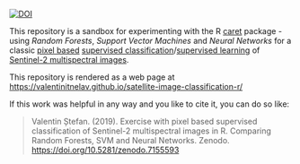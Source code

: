 [![DOI](https://zenodo.org/badge/DOI/10.5281/zenodo.7155593.svg)](https://doi.org/10.5281/zenodo.7155593)

This repository is a sandbox for experimenting with the R [caret][caret] package - using *Random Forests*, *Support Vector Machines* and *Neural Networks* for a classic [pixel based][px-b] [supervised classification][sup-cl]/[supervised learning][sup-ln] of [Sentinel-2 multispectral images][s2].

This repository is rendered as a web page at https://valentinitnelav.github.io/satellite-image-classification-r/

If this work was helpful in any way and you like to cite it, you can do so like:

> Valentin Ștefan. (2019). Exercise with pixel based supervised classification of Sentinel-2 multispectral images in R. Comparing Random Forests, SVM and Neural Networks. Zenodo. https://doi.org/10.5281/zenodo.7155593

[caret]: https://cran.r-project.org/web/packages/caret/index.html
[px-b]: https://gis.stackexchange.com/questions/237461/distinction-between-pixel-based-and-object-based-classification
[sup-cl]: https://articles.extension.org/pages/40214/whats-the-difference-between-a-supervised-and-unsupervised-image-classification
[sup-ln]: https://stackoverflow.com/questions/1832076/what-is-the-difference-between-supervised-learning-and-unsupervised-learning
[s2]: https://sentinel.esa.int/web/sentinel/missions/sentinel-2
